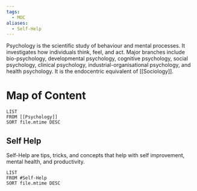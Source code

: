 ```yaml
---
tags:
  - MOC
aliases:
  - Self-Help
---
```

Psychology is the scientific study of behaviour and mental processes. It investigates how individuals think, feel, and act. Major branches include bio-psychology, developmental psychology, cognitive psychology, social psychology, clinical psychology, industrial-organisational psychology, and health psychology. It is the endocentric equivalent of [[Sociology]].
# Map of Content
```dataview
LIST
FROM [[Psychology]]
SORT file.mtime DESC
```
## Self Help
Self-Help are tips, tricks, and concepts that help with self improvement, mental health, and productivity.
```dataview
LIST
FROM #Self-Help
SORT file.mtime DESC
```
